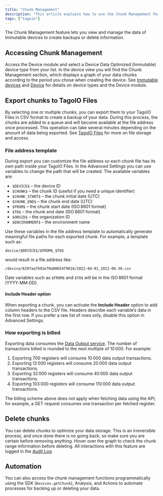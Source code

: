 ```yaml
---
title: "Chunk Management"
description: "This article explains how to use the Chunk Management feature to view, export, and manage immutable device data in TagoIO, including exporting chunks to TagoIO Files and customizing file address templates."
tags: ["tagoio"]
---
```

The Chunk Management feature lets you view and manage the data of Immutable devices to create backups or delete information.

## Accessing Chunk Management

Access the Device module and select a Device Data Optimized (Immutable) device type from your list. In the device view you will find the Chunk Management section, which displays a graph of your data chunks according to the period you chose when creating the device. See [Immutable devices](/docs/tagoio/devices/) and [Device](/docs/tagoio/devices/) for details on device types and the Device module.

<!-- Image placeholder removed for build -->

## Export chunks to TagoIO Files

By selecting one or multiple chunks, you can export them to your TagoIO Files in CSV format to create a backup of your data. During this process, the chunks are added to a queue and will become available at the file address once processed. This operation can take several minutes depending on the amount of data being exported. See [TagoIO Files](/docs/tagoio/files) for more on file storage and access.

### File address template

During export you can customize the file address so each chunk file has its own path inside your TagoIO Files. In the Advanced Settings you can use variables to change the path that will be created. The available variables are:

- `$DEVICE$` – the device ID  
- `$CHUNK$` – the chunk ID (useful if you need a unique identifier)  
- `$CHUNK_START$` – the chunk initial date (UTC)  
- `$CHUNK_END$` – the chunk end date (UTC)  
- `$FROM$` – the chunk start date (ISO 8601 format)  
- `$TO$` – the chunk end date (ISO 8601 format)  
- `$ORGID$` – the organization ID  
- `$ENVIRONMENT$` – the environment name  

Use these variables in the file address template to automatically generate meaningful file paths for each exported chunk. For example, a template such as:

```
device/$DEVICE$/$FROM$_$TO$
```

would result in a file address like:

```
/device/6297aa7691e70a00654f9816/2022-04-01_2022-06-30.csv
```

Date variables such as `$FROM$` and `$TO$` will be in the ISO 8601 format (YYYY‑MM‑DD).

#### Include Header option

When exporting a chunk, you can activate the **Include Header** option to add column headers to the CSV file. Headers describe each variable’s data in the first row. If you prefer a raw list of rows only, disable this option in Advanced Settings.

### How exporting is billed

Exporting data consumes the [Data Output service](/tagoio/profiles/services/data-output-service.md). The number of transactions billed is rounded to the next multiple of 10 000. For example:

1. Exporting 700 registers will consume 10 000 data output transactions.  
2. Exporting 12 000 registers will consume 20 000 data output transactions.  
3. Exporting 32 000 registers will consume 40 000 data output transactions.  
4. Exporting 103 000 registers will consume 110 000 data output transactions.

The billing scheme above does not apply when fetching data using the API; for example, a GET request consumes one transaction per fetched register.

## Delete chunks

You can delete chunks to optimize your data storage. This is an irreversible process, and once done there is no going back, so make sure you are certain before removing anything. Hover over the graph to check the chunk range information before deleting. All interactions with this feature are logged in the [Audit Log](/tagoio/profiles/audit-log.md).

## Automation

You can also access the chunk management functions programmatically using the SDK (`Devices.getChunk`), Analysis, and Actions to automate processes for backing up or deleting your data.